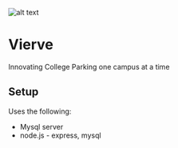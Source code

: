 ![alt text](https://github.com/kunal-rp/vierve/blob/master/Vierve%20Logo%205.png)
# Vierve
Innovating College Parking one campus at a time

## Setup
Uses the following:

- Mysql server
- node.js - express, mysql


